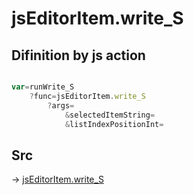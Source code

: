 # jsEditorItem.write_S

## Difinition by js action

```js.js

var=runWrite_S
	?func=jsEditorItem.write_S
		?args=
			&selectedItemString=
			&listIndexPositionInt=
```

## Src

-> [jsEditorItem.write_S](https://github.com/puutaro/CommandClick/blob/master/app/src/main/java/com/puutaro/commandclick/fragment_lib/terminal_fragment/js_interface/list_index/JsEditorItem.kt#L45)


